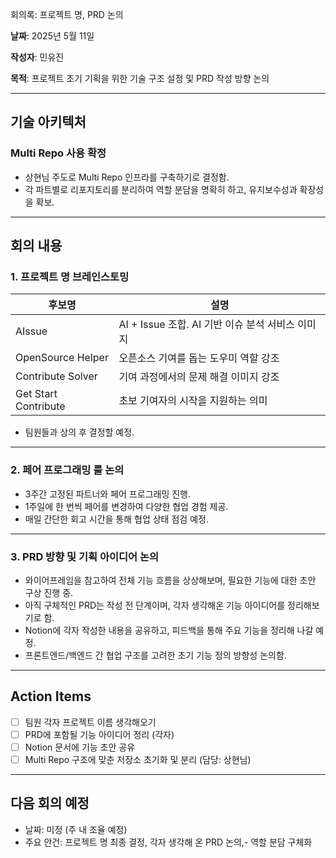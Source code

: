 회의록: 프로젝트 명, PRD 논의

**날짜**: 2025년 5월 11일  

**작성자**: 민유진  

**목적**: 프로젝트 초기 기획을 위한 기술 구조 설정 및 PRD 작성 방향 논의

---

## 기술 아키텍처

### Multi Repo 사용 확정
- 상현님 주도로 Multi Repo 인프라를 구축하기로 결정함.
- 각 파트별로 리포지토리를 분리하여 역할 분담을 명확히 하고, 유지보수성과 확장성을 확보.

---

## 회의 내용

### 1. 프로젝트 명 브레인스토밍
| 후보명 | 설명 |
|--------|------|
| AIssue | AI + Issue 조합. AI 기반 이슈 분석 서비스 이미지 |
| OpenSource Helper | 오픈소스 기여를 돕는 도우미 역할 강조 |
| Contribute Solver | 기여 과정에서의 문제 해결 이미지 강조 |
| Get Start Contribute | 초보 기여자의 시작을 지원하는 의미 |

- 팀원들과 상의 후 결정할 예정.

---

### 2. 페어 프로그래밍 룰 논의
- 3주간 고정된 파트너와 페어 프로그래밍 진행.
- 1주일에 한 번씩 페어를 변경하여 다양한 협업 경험 제공.
- 매일 간단한 회고 시간을 통해 협업 상태 점검 예정.

---

### 3. PRD 방향 및 기획 아이디어 논의
- 와이어프레임을 참고하여 전체 기능 흐름을 상상해보며, 필요한 기능에 대한 초안 구상 진행 중.
- 아직 구체적인 PRD는 작성 전 단계이며, 각자 생각해온 기능 아이디어를 정리해보기로 함.
- Notion에 각자 작성한 내용을 공유하고, 피드백을 통해 주요 기능을 정리해 나갈 예정.
- 프론트엔드/백엔드 간 협업 구조를 고려한 초기 기능 정의 방향성 논의함.

---

## Action Items

- [ ] 팀원 각자 프로젝트 이름 생각해오기
- [ ] PRD에 포함될 기능 아이디어 정리 (각자)
- [ ] Notion 문서에 기능 초안 공유
- [ ] Multi Repo 구조에 맞춘 저장소 초기화 및 분리 (담당: 상현님)

---

## 다음 회의 예정
- 날짜: 미정 (주 내 조율 예정)
- 주요 안건: 프로젝트 명 최종 결정, 각자 생각해 온 PRD 논의,- 역할 분담 구체화

